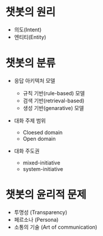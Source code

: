 # 챗봇의 원리
- 의도(Intent)
- 엔티티(Entity)

# 챗봇의 분류
- 응답 아키텍처 모델
    - 규칙 기반(rule-based) 모델
    - 검색 기반(retrieval-based) 
    - 생성 기반(genarative) 모델


- 대화 주제 범위
    - Cloesed domain
    - Open domain


- 대화 주도권
    - mixed-initiative
    - system-initiative

# 챗봇의 윤리적 문제
- 투명성 (Transparency)
- 페르소나 (Persona)
- 소통의 기술 (Art of communication)

